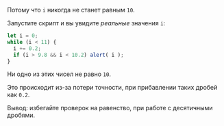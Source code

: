 Потому что `i` никогда не станет равным `10`.

Запустите скрипт и вы увидите *реальные* значения `i`:

```js run
let i = 0;
while (i < 11) {
  i += 0.2;
  if (i > 9.8 && i < 10.2) alert( i );
}
```

Ни одно из этих чисел не равно `10`. 

Это происходит из-за потери точности, при прибавлении таких дробей как `0.2`.

Вывод: избегайте проверок на равенство, при работе с десятичными дробями. 
